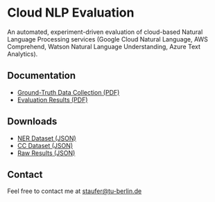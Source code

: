 # Cloud NLP Evaluation
An automated, experiment-driven evaluation of cloud-based Natural Language Processing services (Google Cloud Natural Language, AWS Comprehend, Watson Natural Language Understanding, Azure Text Analytics).

## Documentation

* [Ground-Truth Data Collection (PDF)](https://google.com)
* [Evaluation Results (PDF)](https://google.com)

## Downloads

* [NER Dataset (JSON)](https://google.com)
* [CC Dataset (JSON)](https://google.com)
* [Raw Results (JSON)](https://google.com)

## Contact

Feel free to contact me at [staufer@tu-berlin.de](mailto:staufer@tu-berlin.de)
